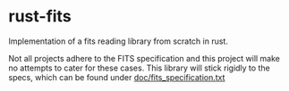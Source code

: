 # rust-fits

Implementation of a fits reading library from scratch in rust.

Not all projects adhere to the FITS specification and this project will
make no attempts to cater for these cases. This library will stick
rigidly to the specs, which can be found under
[doc/fits_specification.txt]

[doc/fits_specification.txt]: doc/fits_specification.txt
